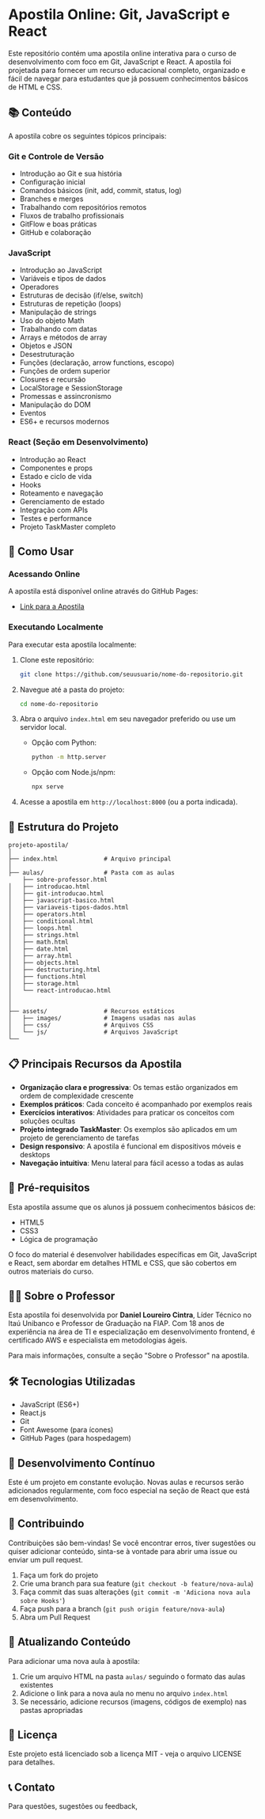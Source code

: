 # Apostila Online: Git, JavaScript e React

Este repositório contém uma apostila online interativa para o curso de desenvolvimento com foco em Git, JavaScript e React. A apostila foi projetada para fornecer um recurso educacional completo, organizado e fácil de navegar para estudantes que já possuem conhecimentos básicos de HTML e CSS.

## 📚 Conteúdo

A apostila cobre os seguintes tópicos principais:

### Git e Controle de Versão
- Introdução ao Git e sua história
- Configuração inicial
- Comandos básicos (init, add, commit, status, log)
- Branches e merges
- Trabalhando com repositórios remotos
- Fluxos de trabalho profissionais
- GitFlow e boas práticas
- GitHub e colaboração

### JavaScript
- Introdução ao JavaScript
- Variáveis e tipos de dados
- Operadores
- Estruturas de decisão (if/else, switch)
- Estruturas de repetição (loops)
- Manipulação de strings
- Uso do objeto Math
- Trabalhando com datas
- Arrays e métodos de array
- Objetos e JSON
- Desestruturação
- Funções (declaração, arrow functions, escopo)
- Funções de ordem superior
- Closures e recursão
- LocalStorage e SessionStorage
- Promessas e assincronismo
- Manipulação do DOM
- Eventos
- ES6+ e recursos modernos

### React (Seção em Desenvolvimento)
- Introdução ao React
- Componentes e props
- Estado e ciclo de vida
- Hooks
- Roteamento e navegação
- Gerenciamento de estado
- Integração com APIs
- Testes e performance
- Projeto TaskMaster completo

## 🚀 Como Usar

### Acessando Online

A apostila está disponível online através do GitHub Pages:

- [Link para a Apostila](https://seuusuario.github.io/nome-do-repositorio)

### Executando Localmente

Para executar esta apostila localmente:

1. Clone este repositório:
   ```bash
   git clone https://github.com/seuusuario/nome-do-repositorio.git
   ```

2. Navegue até a pasta do projeto:
   ```bash
   cd nome-do-repositorio
   ```

3. Abra o arquivo `index.html` em seu navegador preferido ou use um servidor local.
   - Opção com Python:
     ```bash
     python -m http.server
     ```
   - Opção com Node.js/npm:
     ```bash
     npx serve
     ```

4. Acesse a apostila em `http://localhost:8000` (ou a porta indicada).

## 🔧 Estrutura do Projeto

```
projeto-apostila/
│
├── index.html             # Arquivo principal
│
├── aulas/                 # Pasta com as aulas
    ├── sobre-professor.html
│   ├── introducao.html
│   ├── git-introducao.html
│   ├── javascript-basico.html
│   ├── variaveis-tipos-dados.html
│   ├── operators.html
│   ├── conditional.html
│   ├── loops.html
│   ├── strings.html
│   ├── math.html
│   ├── date.html
│   ├── array.html
│   ├── objects.html
│   ├── destructuring.html
│   ├── functions.html
│   ├── storage.html
│   └── react-introducao.html    
│  
│
├── assets/                # Recursos estáticos
│   ├── images/            # Imagens usadas nas aulas
│   ├── css/               # Arquivos CSS 
│   └── js/                # Arquivos JavaScript
└──
```

## 📋 Principais Recursos da Apostila

- **Organização clara e progressiva**: Os temas estão organizados em ordem de complexidade crescente
- **Exemplos práticos**: Cada conceito é acompanhado por exemplos reais
- **Exercícios interativos**: Atividades para praticar os conceitos com soluções ocultas
- **Projeto integrado TaskMaster**: Os exemplos são aplicados em um projeto de gerenciamento de tarefas
- **Design responsivo**: A apostila é funcional em dispositivos móveis e desktops
- **Navegação intuitiva**: Menu lateral para fácil acesso a todas as aulas

## 🧩 Pré-requisitos

Esta apostila assume que os alunos já possuem conhecimentos básicos de:
- HTML5
- CSS3
- Lógica de programação

O foco do material é desenvolver habilidades específicas em Git, JavaScript e React, sem abordar em detalhes HTML e CSS, que são cobertos em outros materiais do curso.

## 👨‍🏫 Sobre o Professor

Esta apostila foi desenvolvida por **Daniel Loureiro Cintra**, Líder Técnico no Itaú Unibanco e Professor de Graduação na FIAP. Com 18 anos de experiência na área de TI e especialização em desenvolvimento frontend, é certificado AWS e especialista em metodologias ágeis.

Para mais informações, consulte a seção "Sobre o Professor" na apostila.

## 🛠️ Tecnologias Utilizadas

- JavaScript (ES6+)
- React.js
- Git
- Font Awesome (para ícones)
- GitHub Pages (para hospedagem)

## 🚧 Desenvolvimento Contínuo

Este é um projeto em constante evolução. Novas aulas e recursos serão adicionados regularmente, com foco especial na seção de React que está em desenvolvimento.

## 🤝 Contribuindo

Contribuições são bem-vindas! Se você encontrar erros, tiver sugestões ou quiser adicionar conteúdo, sinta-se à vontade para abrir uma issue ou enviar um pull request.

1. Faça um fork do projeto
2. Crie uma branch para sua feature (`git checkout -b feature/nova-aula`)
3. Faça commit das suas alterações (`git commit -m 'Adiciona nova aula sobre Hooks'`)
4. Faça push para a branch (`git push origin feature/nova-aula`)
5. Abra um Pull Request

## 📝 Atualizando Conteúdo

Para adicionar uma nova aula à apostila:

1. Crie um arquivo HTML na pasta `aulas/` seguindo o formato das aulas existentes
2. Adicione o link para a nova aula no menu no arquivo `index.html`
3. Se necessário, adicione recursos (imagens, códigos de exemplo) nas pastas apropriadas

## 📄 Licença

Este projeto está licenciado sob a licença MIT - veja o arquivo LICENSE para detalhes.

## 📞 Contato

Para questões, sugestões ou feedback,